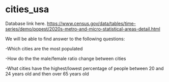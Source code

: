 # cities_usa

Database link here.
https://www.census.gov/data/tables/time-series/demo/popest/2020s-metro-and-micro-statistical-areas-detail.html

We will be able to find answer to the following questions:

-Which cities are the most populated

-How do the the male/female ratio change between cities

-What cities have the highest/lowest percentage of people between 20 and 24 years old and then over 65 years old
